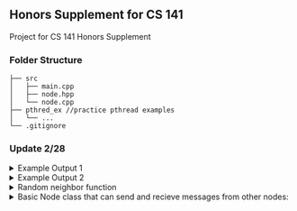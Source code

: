 ## Honors Supplement for CS 141
Project for CS 141 Honors Supplement

### Folder Structure

```
├── src
│   ├── main.cpp
│   ├── node.hpp
│   └── node.cpp
├── pthred_ex //practice pthread examples
│   └── ...
└── .gitignore
```

### Update 2/28

<details>
<summary> Example Output 1 </summary>
<br>

```
Node 1 added
Node 2 added
Node 3 added
Adding Random Neighbors
Edge from Node 1 to Node 2 added
Edge from Node 2 to Node 3 added
Node 1 is waiting
Node 3 is waiting
Node 1 is activated, setting accumulated to 1
Node 1 is running
Node 1 is sending a message to Node2
Accumulated value for Node 1 is 1
Weight for Node 1 to Node 2 is 4
Message is 4
Node 2 is activated, setting accumulated to 4
Node 2 is running
Node 2 is sending a message to Node3
Accumulated value for Node 2 is 4
Weight for Node 2 to Node 3 is 3
Message is 12
Node 3 is activated, setting accumulated to 12
Node 3 is running
Total Value is 12
```
</details>

<details>
<summary> Example Output 2 </summary>
<br>

```
Node 1 added
Node 2 added
Node 3 added
Edge from Node 1 to Node 2 added
Edge from Node 1 to Node 3 added
Node 1 is waiting
Node 2 is waiting
Node 3 is waiting
Activate? 1
Node 1 is activated, accumulated set to 1
Node 1 is running
Node 1 is sending a message to Node 2
Accumulated value for Node 1 is 1
Weight for Node 1 to Node 2 is 3
Message is 3
Node 2 is activated, accumulated set to 3
Node 2 is running
Node 2 does not have any neigbors!
Node 1 is sending a message to Node 3
Accumulated value for Node 1 is 1
Weight for Node 1 to Node 3 is 2
Message is 2
Node 3 is activated, accumulated set to 2
Node 3 is running
Node 3 does not have any neigbors!
Node 1 has an accumulated value of 1
Node 2 has an accumulated value of 3
Node 3 has an accumulated value of 2
```
</details>

<details>
<summary> Random neighbor function </summary>
<br>

- This funciton still needs adjustments to avoid repeat edges

```cpp
void random_neighbors(vector<Node *> nodes, int number_neighbors) {
  cout << "Adding Random Neighbors\n";
  int size = nodes.size();
  int i = 0;
  while (i < number_neighbors) {
    int from = rand() % size;
    int to = rand() % size;
    if (from == to) {
      continue;
    }
    nodes[from]->add_neighbor(nodes[to], rand() % 5 + 1);
    i++;
  }
}
```
</details>

<details>
<summary>Basic Node class that can send and recieve messages from other nodes:</summary>
<br>

```cpp
class Node {
private:
  double accumulated = 4;
  int id;
  std::map<Node *, double> neighbors;
  pthread_t thread;
  pthread_cond_t cond;
  bool active = false;
  bool recieved = false;

public:
  Node(int _id) : id(_id) {}
  ~Node();
  void add_neighbor(Node *neighbor, double weight);
  void *run();
  void start_thread();
  void join_thread();

  void activate() { active = true; }
  void deactivate() { active = false; }

  //>>>>>>>>>>>>>> Access to private variables <<<<<<<<<<<
  pthread_cond_t *get_cond() { return &cond; }
  int get_id() { return id; }
  double get_accumulated() { return accumulated; }

  /*--------------------------------------------------------------*\
   *                  Thread helper:
   *    POSIX needs a void* (*)(void*) function signature
   *    This function allows us to use the run() member funciton
  \--------------------------------------------------------------*/
  static void *thread_helper(void *instance) {
    return ((Node *)instance)->run();
  }
};
```
</details>


